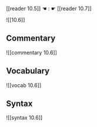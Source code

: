 [[reader 10.5]] ☚ : ☛ [[reader 10.7]]

![[10.6]]

## Commentary

![[commentary 10.6]]

## Vocabulary

![[vocab 10.6]]

## Syntax

![[syntax 10.6]]

